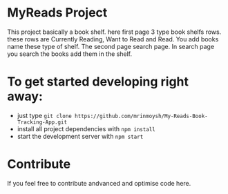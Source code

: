 # MyReads Project
This project basically a book shelf. here  first page 3 type book shelfs rows. these rows are Currently Reading, Want to Read and Read. You add books name these type of shelf. The second page search page. In search page you search the books add them in the shelf.


# To get started developing right away:
* just type `git clone https://github.com/mrinmoysh/My-Reads-Book-Tracking-App.git`
* install all project dependencies with `npm install`
* start the development server with `npm start`

# Contribute
If you feel free to contribute andvanced and optimise code here.

